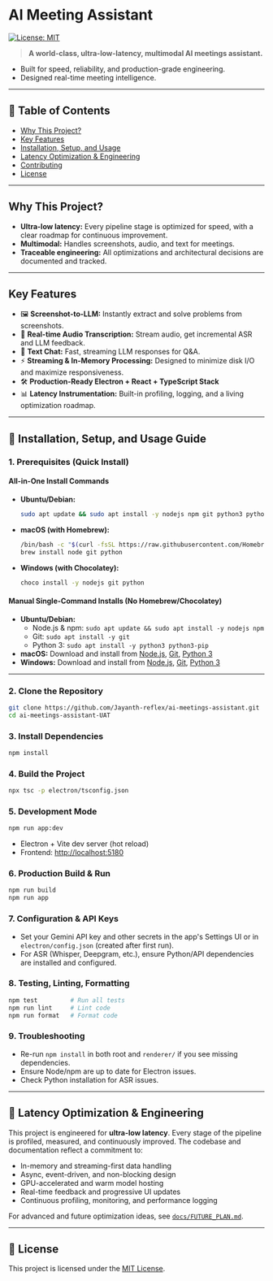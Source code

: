 # AI Meeting Assistant

[![License: MIT](https://img.shields.io/badge/License-MIT-yellow.svg)](LICENSE)

> **A world-class, ultra-low-latency, multimodal AI meetings assistant.**
- Built for speed, reliability, and production-grade engineering.
- Designed real-time meeting intelligence.

---

## 📑 Table of Contents
- [Why This Project?](#why-this-project)
- [Key Features](#key-features)
- [Installation, Setup, and Usage](#-installation-setup-and-usage-guide)
- [Latency Optimization & Engineering](#latency-optimization--engineering)
- [Contributing](#contributing)
- [License](#license)

---

## Why This Project?

- **Ultra-low latency:** Every pipeline stage is optimized for speed, with a clear roadmap for continuous improvement.
- **Multimodal:** Handles screenshots, audio, and text for meetings.
- **Traceable engineering:** All optimizations and architectural decisions are documented and tracked.

---

## Key Features

- 🖼️ **Screenshot-to-LLM:** Instantly extract and solve problems from screenshots.
- 🎤 **Real-time Audio Transcription:** Stream audio, get incremental ASR and LLM feedback.
- 💬 **Text Chat:** Fast, streaming LLM responses for  Q&A.
- ⚡ **Streaming & In-Memory Processing:** Designed to minimize disk I/O and maximize responsiveness.
- 🛠️ **Production-Ready Electron + React + TypeScript Stack**
- 📊 **Latency Instrumentation:** Built-in profiling, logging, and a living optimization roadmap.

---

## 🚀 Installation, Setup, and Usage Guide

### 1. Prerequisites (Quick Install)

#### All-in-One Install Commands
- **Ubuntu/Debian:**
  ```bash
  sudo apt update && sudo apt install -y nodejs npm git python3 python3-pip
  ```
- **macOS (with Homebrew):**
  ```bash
  /bin/bash -c "$(curl -fsSL https://raw.githubusercontent.com/Homebrew/install/HEAD/install.sh)"
  brew install node git python
  ```
- **Windows (with Chocolatey):**
  ```bash
  choco install -y nodejs git python
  ```

#### Manual Single-Command Installs (No Homebrew/Chocolatey)
- **Ubuntu/Debian:**
  - Node.js & npm: `sudo apt update && sudo apt install -y nodejs npm`
  - Git: `sudo apt install -y git`
  - Python 3: `sudo apt install -y python3 python3-pip`
- **macOS:** Download and install from [Node.js](https://nodejs.org/en/download/), [Git](https://git-scm.com/download/mac), [Python 3](https://www.python.org/downloads/macos/)
- **Windows:** Download and install from [Node.js](https://nodejs.org/en/download/), [Git](https://git-scm.com/download/win), [Python 3](https://www.python.org/downloads/windows/)

---

### 2. Clone the Repository
```bash
git clone https://github.com/Jayanth-reflex/ai-meetings-assistant.git
cd ai-meetings-assistant-UAT
```

### 3. Install Dependencies
```bash
npm install
```

### 4. Build the Project
```bash
npx tsc -p electron/tsconfig.json
```

### 5. Development Mode
```bash
npm run app:dev
```
- Electron + Vite dev server (hot reload)
- Frontend: [http://localhost:5180](http://localhost:5180)

### 6. Production Build & Run
```bash
npm run build
npm run app
```

### 7. Configuration & API Keys
- Set your Gemini API key and other secrets in the app's Settings UI or in `electron/config.json` (created after first run).
- For ASR (Whisper, Deepgram, etc.), ensure Python/API dependencies are installed and configured.

### 8. Testing, Linting, Formatting
```bash
npm test         # Run all tests
npm run lint     # Lint code
npm run format   # Format code
```

### 9. Troubleshooting
- Re-run `npm install` in both root and `renderer/` if you see missing dependencies.
- Ensure Node/npm are up to date for Electron issues.
- Check Python installation for ASR issues.

---

## 🚦 Latency Optimization & Engineering

This project is engineered for **ultra-low latency**. Every stage of the pipeline is profiled, measured, and continuously improved. The codebase and documentation reflect a commitment to:
- In-memory and streaming-first data handling
- Async, event-driven, and non-blocking design
- GPU-accelerated and warm model hosting
- Real-time feedback and progressive UI updates
- Continuous profiling, monitoring, and performance logging

For advanced and future optimization ideas, see [`docs/FUTURE_PLAN.md`](./FUTURE_PLAN.md).

---

## 📄 License

This project is licensed under the [MIT License](./LICENSE).
